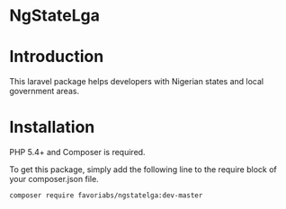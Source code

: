 # NgStateLga

# Introduction
This laravel package helps developers with Nigerian states and local government areas. 

# Installation
PHP 5.4+ and Composer is required.

To get this package, simply add the following line to the require block of your composer.json file.

```composer require favoriabs/ngstatelga:dev-master```

